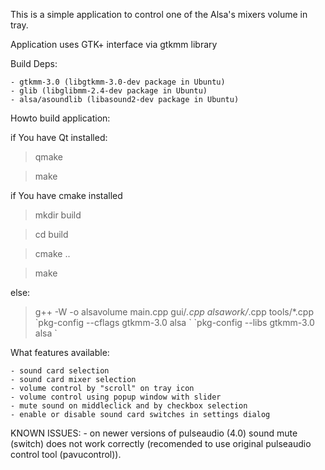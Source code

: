 This is a simple application to control one of the Alsa's mixers volume in tray.

Application uses GTK+ interface via gtkmm library

Build Deps:

	- gtkmm-3.0 (libgtkmm-3.0-dev package in Ubuntu)
	- glib (libglibmm-2.4-dev package in Ubuntu)
	- alsa/asoundlib (libasound2-dev package in Ubuntu)

Howto build application:

if You have Qt installed:

>qmake

>make

if You have cmake installed

>mkdir build

>cd build

>cmake ..

>make

else:

>g++ -W -o alsavolume main.cpp  gui/*.cpp alsawork/*.cpp tools/*.cpp \`pkg-config --cflags gtkmm-3.0 alsa \` \`pkg-config --libs gtkmm-3.0 alsa \`

What features available:

	- sound card selection
	- sound card mixer selection
	- volume control by "scroll" on tray icon
	- volume control using popup window with slider
	- mute sound on middleclick and by checkbox selection
	- enable or disable sound card switches in settings dialog

KNOWN ISSUES:
	- on newer versions of pulseaudio (4.0) sound mute (switch) does not work correctly (recomended to use original
	pulseaudio control tool (pavucontrol)).
